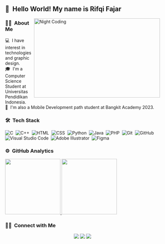 ## 👋 &nbsp;Hello World! My name is Rifqi Fajar

<img height="257" width="410" alt="Night Coding" src="https://i.pinimg.com/originals/f1/ed/a4/f1eda4768df8d8135c779772f2833e88.gif" align="right"/>

### 🧑‍💼 &nbsp;About Me

💻 &nbsp;I have interest in technologies and graphic design.\
🎓 &nbsp;I'm a Computer Science Student at Universitas Pendidikan Indonesia.\
📱 &nbsp;I'm also a Mobile Development path student at Bangkit Academy 2023.

### 🛠 &nbsp;Tech Stack

![C](https://img.shields.io/badge/-C-05122A?style=flat&logo=C&logoColor=A8B9CC)&nbsp;
![C++](https://img.shields.io/badge/-C++-05122A?style=flat&logo=C%2B%2B&logoColor=00599C)&nbsp;
![HTML](https://img.shields.io/badge/-HTML-05122A?style=flat&logo=HTML5)&nbsp;
![CSS](https://img.shields.io/badge/-CSS-05122A?style=flat&logo=CSS3&logoColor=1572B6)&nbsp;
![Python](https://img.shields.io/badge/-Python-05122A?style=flat&logo=python)&nbsp;
![Java](https://img.shields.io/badge/-Java-05122A?style=flat&logo=java)&nbsp;
![PHP](https://img.shields.io/badge/-PHP-05122A?style=flat&logo=php)&nbsp;
![Git](https://img.shields.io/badge/-Git-05122A?style=flat&logo=git)&nbsp;
![GitHub](https://img.shields.io/badge/-GitHub-05122A?style=flat&logo=github)&nbsp;
![Visual Studio Code](https://img.shields.io/badge/-Visual%20Studio%20Code-05122A?style=flat&logo=visual-studio-code&logoColor=007ACC)&nbsp;
![Adobe Illustrator](https://img.shields.io/badge/-AdobeIllustrator-05122A?style=flat&logo=adobeillustrator)&nbsp;
![Figma](https://img.shields.io/badge/-Figma-05122A?style=flat&logo=figma)&nbsp;

### ⚙️ &nbsp;GitHub Analytics

<p align="left">
<a href="https://github.com/rifqifajarr">
  <img height="180em" src="https://github-readme-stats-eight-theta.vercel.app/api?username=rifqifajarr&show_icons=true&theme=algolia&include_all_commits=true&count_private=true"/>
  <img height="180em" src="https://github-readme-stats-eight-theta.vercel.app/api/top-langs/?username=rifqifajarr&layout=compact&langs_count=8&theme=algolia"/>
</a>
</p>

### 🤝🏻 &nbsp;Connect with Me

<p align="center">
<a href="https://www.linkedin.com/in/rifqi-fajar-indrayadi/"><img src="https://img.shields.io/badge/-Rifqi%20Fajar%20Indrayadi-0077B5?style=for-the-badge&logo=linkedin&logoColor=white"/></a>
<a href="mailto:rifqifajar155@gmail.com"><img src="https://img.shields.io/badge/rifqifajar155@gmail.com-D14836?style=for-the-badge&logo=gmail&logoColor=white"/></a>
<a href="https://www.instagram.com/rifqifjrr/"><img src="https://img.shields.io/badge/@rifqifjrr-E4405F?style=for-the-badge&logo=instagram&logoColor=white"/></a>
</p>
